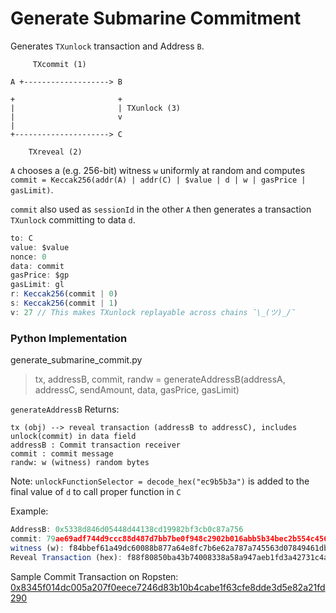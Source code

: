 # Generate Submarine Commitment

Generates `TXunlock` transaction and Address `B`.


```
     TXcommit (1)

A +-------------------> B

+                       +
|                       | TXunlock (3)
|                       v
|
+---------------------> C

    TXreveal (2)
```

`A` chooses a (e.g. 256-bit) witness `w` uniformly at random and computes
`commit = Keccak256(addr(A) | addr(C) | $value | d | w | gasPrice | gasLimit)`.

`commit` also used as `sessionId` in the other
`A` then generates a transaction `TXunlock` committing to data `d`.

```javascript
to: C
value: $value
nonce: 0
data: commit
gasPrice: $gp
gasLimit: gl
r: Keccak256(commit | 0)
s: Keccak256(commit | 1)
v: 27 // This makes TXunlock replayable across chains ¯\_(ツ)_/¯
```


### Python Implementation
generate_submarine_commit.py

> tx, addressB, commit, randw = generateAddressB(addressA, addressC, sendAmount, data, gasPrice, gasLimit)

`generateAddressB` Returns:
```
tx (obj) --> reveal transaction (addressB to addressC), includes unlock(commit) in data field
addressB : Commit transaction receiver
commit : commit message
randw: w (witness) random bytes
```

Note: `unlockFunctionSelector = decode_hex("ec9b5b3a")` is added to the final value of `d` to call proper function in `C`

Example:
```javascript
AddressB: 0x5338d846d05448d44138cd19982bf3cb0c87a756
commit: 79ae69adf744d9ccc88d487d7bb7be0f948c2902b016abb5b34bec2b554c4561
witness (w): f84bbef61a49dc60088b877a64e8fc7b6e62a787a745563d07849461db4bd9ea
Reveal Transaction (hex): f88f80850ba43b74008338a58a947aeb1fd3a42731c4ae80870044c992eb689fb2fe866fde2b4eb000a4ec9b5b3a79ae69adf744d9ccc88d487d7bb7be0f948c2902b016abb5b34bec2b554c45611ba0a70e779dca3a47d95401253d02a82ced651a1b934ec88e5c8736f7dd6ee4e374a015aa9000feec7034f94ad3bba2234310015a82e6d11acf1a0f900129a001e5b4
```
Sample Commit Transaction on Ropsten: [0x8345f014dc005a207f0eece7246d83b10b4cabe1f63cfe8dde3d5e82a21fd290](https://ropsten.etherscan.io/tx/0x8345f014dc005a207f0eece7246d83b10b4cabe1f63cfe8dde3d5e82a21fd290)

